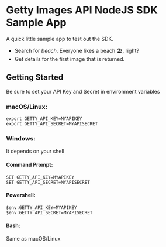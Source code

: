 # Getty Images API NodeJS SDK Sample App
A quick little sample app to test out the SDK.
+ Search for _beach_. Everyone likes a beach 🏖, right?
+ Get details for the first image that is returned.

## Getting Started

Be sure to set your API Key and Secret in environment variables
### macOS/Linux:
    export GETTY_API_KEY=MYAPIKEY
    export GETTY_API_SECRET=MYAPISECRET

### Windows:
It depends on your shell
#### Command Prompt:
    SET GETTY_API_KEY=MYAPIKEY
    SET GETTY_API_SECRET=MYAPISECRET

#### Powershell:
    $env:GETTY_API_KEY=MYAPIKEY
    $env:GETTY_API_SECRET=MYAPISECRET

#### Bash:
Same as macOS/Linux